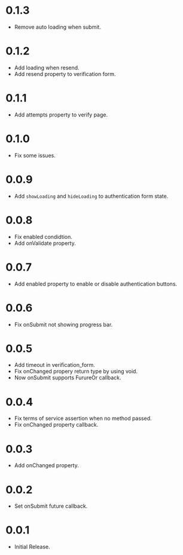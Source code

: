# 0.1.3

- Remove auto loading when submit.

# 0.1.2

- Add loading when resend.
- Add resend property to verification form.

# 0.1.1

- Add attempts property to verify page.

# 0.1.0

- Fix some issues.

# 0.0.9

- Add `showLoading` and `hideLoading` to authentication form state.

# 0.0.8

- Fix enabled condidtion.
- Add onValidate property.

# 0.0.7

- Add enabled property to enable or disable authentication buttons.

# 0.0.6

- Fix onSubmit not showing progress bar.

# 0.0.5

- Add timeout in verification_form.
- Fix onChanged propery return type by using void.
- Now onSubmit supports FurureOr callback.

# 0.0.4

- Fix terms of service assertion when no method passed.
- Fix onChanged property callback.

# 0.0.3

- Add onChanged property.

# 0.0.2

- Set onSubmit future callback.

# 0.0.1

- Initial Release.
